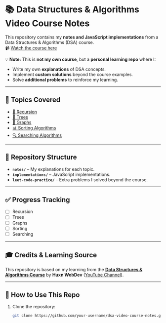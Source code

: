 # 📚 Data Structures & Algorithms Video Course Notes

This repository contains my **notes and JavaScript implementations** from a Data Structures & Algorithms (DSA) course.  
📹 [Watch the course here](https://youtu.be/wBtPGnVnA9g)  

💡 **Note:** This is **not my own course**, but a **personal learning repo** where I:
- Write my own **explanations** of DSA concepts.
- Implement **custom solutions** beyond the course examples.
- Solve **additional problems** to reinforce my learning.

---

## 📖 Topics Covered
- [🔁 Recursion](notes/recursion.md)
- [🌲 Trees](notes/trees.md)
- [🔗 Graphs](notes/graphs.md)
- [📊 Sorting Algorithms](notes/sorting.md)
- [🔍 Searching Algorithms](notes/searching.md)

---

## 📂 Repository Structure
- **`notes/`** – My explanations for each topic.
- **`implementations/`** – JavaScript implementations.
- **`leet-code-practice/`** – Extra problems I solved beyond the course.

---

## ✅ Progress Tracking
- [ ] Recursion
- [ ] Trees
- [ ] Graphs
- [ ] Sorting
- [ ] Searching

---

## 🎓 Credits & Learning Source
This repository is based on my learning from the **[Data Structures & Algorithms Course](https://youtu.be/wBtPGnVnA9g)** by **Huxn WebDev** ([YouTube Channel](https://www.youtube.com/@huxnwebdev)).

---

## 🚀 How to Use This Repo
1. Clone the repository:
   ```bash
   git clone https://github.com/your-username/dsa-video-course-notes.git
